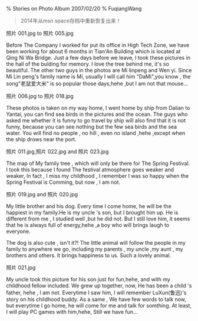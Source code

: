 % Stories on Photo Album 2007/02/20
% FuqiangWang

> 2014年从msn space存档中重新恢复出来！

照片 001.jpg to 照片 005.jpg

Before The Company I worked for put its office in High Tech Zone, we have been working for about 6 months in Tian'An Building which is located at Qing Ni Wa Bridge. Just a few days before we leave, I took these pictures in the hall of the bulding for memory. I love the tree behind me, it's so beautiful. The other two guys in the photos are Mi linpeng and Wen yi. Since Mi Lin peng's family name is Mi, usually I will call him "DaMi",you know , the song"老鼠爱大米“ is so popular those days,hehe ,but I am not that mouse...

照片 006.jpg to 照片 018.jpg

These photos is taken on my way home, I went home by ship from Dalian to Yantai, you can find sea birds in the pictures and the ocean. The guys who asked me whether it is funny to go travel by ship will also find that it is not funny, because you can see nothing but the few sea birds and the sea water. You will find no people , no hill , even no island ,hehe ,except when the ship drows near the port.  

照片 011.jpg,照片 022.jpg and 照片 023.jpg

The map of My family tree , which will only be there for The Spring Festival.  I took this because I found The festival atmosphere goes weaker and weaker, In fact , I miss my childhood , I remember I was so happy when the Spring Festival is Comming, but now , I am not.

照片 019.jpg and 照片 020.jpg

My little brother and his dog. Every time I come home, he will be the happiest in my family.He is my uncle 's son, but I brought him up. He is different from me , I studied well ,but he did not. But I still love him, it seems that he is always full of energy,hehe ,a boy who will brings laugh to everyone.

The dog is also cute , isn't it?! The little animal will follow the people in my family to anywhere we go, including my parents , my uncle ,my aunt , my brothers and others. It brings happiness to us. Such a lovely animal.

照片 021.jpg

My uncle took this picture for his son just for fun,hehe, and with my childhood fellow included.  We grew up together, now, He has been a child 's father, hehe , I am not. Everytime I saw him, I will remember LuXun(鲁迅)'s story on his childhood buddy. As  a same , We have few words to talk now, but everytime I go home, he will come for me and talk for somthing. At least, I will play PC games with him,hehe, Still we have fun...